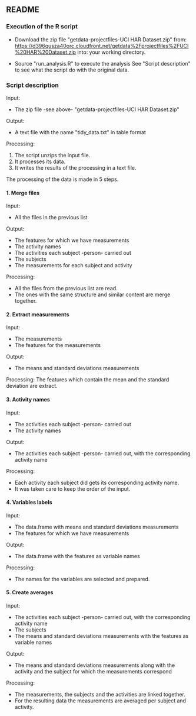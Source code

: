 ## README

### Execution of the R script

* Download the zip file "getdata-projectfiles-UCI HAR Dataset.zip"
from: https://d396qusza40orc.cloudfront.net/getdata%2Fprojectfiles%2FUCI%20HAR%20Dataset.zip
into: your working directory.

* Source "run_analysis.R" to execute the analysis
See "Script description" to see what the script do with the original data.


### Script description

Input:
* The zip file -see above- "getdata-projectfiles-UCI HAR Dataset.zip" 

Output:
* A text file with the name "tidy_data.txt" in table format

Processing:
1. The script unzips the input file. 
2. It processes its data.
3. It writes the results of the processing in a text file.

The processing of the data is made in 5 steps. 

#### 1. Merge files

Input: 
* All the files in the previous list

Output: 
* The features for which we have measurements
* The activity names
* The activities each subject -person- carried out
* The subjects 
* The measurements for each subject and activity

Processing:
* All the files from the previous list are read. 
* The ones with the same structure and similar content are merge together.

#### 2.	Extract measurements

Input: 
* The measurements
* The features for the measurements

Output: 
* The means and standard deviations measurements

Processing:
The features which contain the mean and the standard deviation are extract.

#### 3. Activity names

Input: 
* The activities each subject -person- carried out 
* The activity names

Output: 
* The activities each subject -person- carried out, with the corresponding activity name

Processing:
* Each activity each subject did gets its corresponding activity name. 
* It was taken care to keep the order of the input.

#### 4. Variables labels

Input: 
* The data.frame with means and standard deviations measurements
* The features for which we have measurements

Output: 
* The data.frame with the features as variable names

Processing:
* The names for the variables are selected and prepared.

#### 5. Create averages

Input: 
* The activities each subject -person- carried out, with the corresponding activity name
* The subjects
* The means and standard deviations measurements with the features as variable names

Output: 
* The means and standard deviations measurements along with the activity and 
the subject for which the measurements correspond

Processing:
* The measurements, the subjects and the activities are linked together.
* For the resulting data the measurements are averaged per subject and activity.


